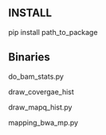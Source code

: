 INSTALL
-------

pip install path_to_package

Binaries
--------

do_bam_stats.py

draw_covergae_hist

draw_mapq_hist.py

mapping_bwa_mp.py
